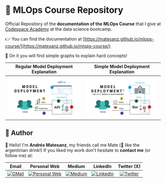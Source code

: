 # 👋 MLOps Course Repository

Official Repository of the **documentation of the MLOps Course** that I give at [Codespace Academy](https://codespaceacademy.com/?utm_source=google&utm_medium=paidsearch&utm_campaign=brand&utm_content=596335623775&utm_term=spain&gad=1&gclid=EAIaIQobChMI9OecheiAggMVwgkGAB3Wngp0EAAYASAAEgKwMfD_BwE) at the data science bootcamp.

👉 You can find the documentation at [https://matesanz.github.io/mlops-course/](https://matesanz.github.io/mlops-course/)

💙 On it you will find simple graphs to explain hard concepts!

| Regular Model Deployment Explanation | Simple Model Deployment Explanation |
| :---: | :---: |
|  ![model_deployment_01](docs/assets/model_deployment_01.jpg) | ![model_deployment_02](docs/assets/model_deployment_02.jpg) |

## 🙋 Author

🙋 Hello! I'm **Andrés Matesanz**, my friends call me Mate (🧉 like the argentinian drink!) If you liked my work don't hesitate to **contact me** (or follow me) at:

| Email | Personal Web | Medium | LinkedIn | Twitter (X) |
| :---: | :---: | :---: | :---: | :---: | 
| [![GMail](https://img.shields.io/badge/Gmail-D14836?style=for-the-badge&logo=gmail&logoColor=white)](mailto:Matesanz.Cuadrado@gmail.com) | [![Personal Web](https://img.shields.io/badge/website-000000?style=for-the-badge&logo=About.me&logoColor=white)](https://matesanz.github.io/) | [![Medium](https://img.shields.io/badge/Medium-12100E?style=for-the-badge&logo=medium&logoColor=white)](https://medium.com/@matesanz.cuadrado) | [![LinkedIn](https://img.shields.io/badge/linkedin-%230077B5.svg?style=for-the-badge&logo=linkedin&logoColor=white)](https://www.linkedin.com/in/aimatesanz/) | [![Twitter](https://img.shields.io/badge/X-000000?style=for-the-badge&logo=x&logoColor=white)](https://twitter.com/AIMatesanz) |
